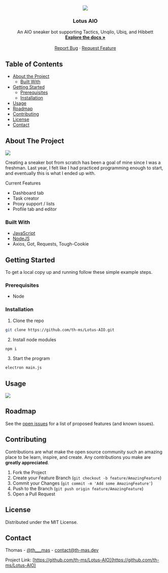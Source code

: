 <!-- PROJECT LOGO -->
<br />
<p align="center">
  <img src="https://media.discordapp.net/attachments/562041975797317643/770110287378120704/Icon.png?width=256&height=256">
  <h3 align="center">Lotus AIO</h3>

  <p align="center">
    An AIO sneaker bot supporting Tactics, Unqilo, Ubiq, and Hibbett
    <br />
    <a href="https://github.com/th-ms/Lotus-AIO"><strong>Explore the docs »</strong></a>
    <br />
    <br />
    <a href="https://github.com/th-ms/Lotus-AIO">Report Bug</a>
    ·
    <a href="https://github.com/th-ms/Lotus-AIO">Request Feature</a>
  </p>
</p>



<!-- TABLE OF CONTENTS -->
## Table of Contents

* [About the Project](#about-the-project)
  * [Built With](#built-with)
* [Getting Started](#getting-started)
  * [Prerequisites](#prerequisites)
  * [Installation](#installation)
* [Usage](#usage)
* [Roadmap](#roadmap)
* [Contributing](#contributing)
* [License](#license)
* [Contact](#contact)



<!-- ABOUT THE PROJECT -->
## About The Project

<img src="https://media.discordapp.net/attachments/562041975797317643/770111956186169384/loading.gif">

Creating a sneaker bot from scratch has been a goal of mine since I was a freshman. Last year, I felt like I had practiced programming enough to start, and eventually this is what I ended up with.

Current Features
* Dashboard tab
* Task creator
* Proxy support / lists
* Profile tab and editor

### Built With
* [JavaScript](https://www.javascript.com/)
* [NodeJS](https://nodejs.org/)
* Axios, Got, Requests, Tough-Cookie


<!-- GETTING STARTED -->
## Getting Started

To get a local copy up and running follow these simple example steps.

### Prerequisites

* Node

### Installation

1. Clone the repo
```sh
git clone https://github.com/th-ms/Lotus-AIO.git
```
2. Install node modules
```sh
npm i
```
3. Start the program
```sh
electron main.js
```


<!-- USAGE EXAMPLES -->
## Usage

<img src="https://media.discordapp.net/attachments/562041975797317643/770110743227662376/unknown.png?width=960&height=499">

<!-- ROADMAP -->
## Roadmap

See the [open issues](https://github.com/th-ms/Lotus-AIO/issues) for a list of proposed features (and known issues).



<!-- CONTRIBUTING -->
## Contributing

Contributions are what make the open source community such an amazing place to be learn, inspire, and create. Any contributions you make are **greatly appreciated**.

1. Fork the Project
2. Create your Feature Branch (`git checkout -b feature/AmazingFeature`)
3. Commit your Changes (`git commit -m 'Add some AmazingFeature'`)
4. Push to the Branch (`git push origin feature/AmazingFeature`)
5. Open a Pull Request



<!-- LICENSE -->
## License

Distributed under the MIT License.



<!-- CONTACT -->
## Contact

Thomas - [@th___mas](https://twitter.com/th___mas) - contact@th-mas.dev

Project Link: [https://github.com/th-ms/Lotus-AIO](https://github.com/th-ms/Lotus-AIO)

